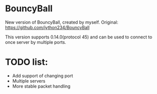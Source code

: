 # BouncyBall
New version of BouncyBall, created by myself. Original: https://github.com/jython234/BouncyBall

This version supports 0.14.0(protocol 45) and can be used to connect to once server by multiple ports.

# TODO list:
- Add support of changing port
- Multiple servers
- More stable packet handling
